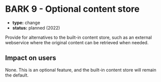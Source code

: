 # BARK 9 - Optional content store

- **type:** change
- **status:** planned (2022)

Provide for alternatives to the built-in content store, such as an external webservice where the original content can be retrieved when needed.

## Impact on users

None. This is an optional feature, and the built-in content store will remain the default.
